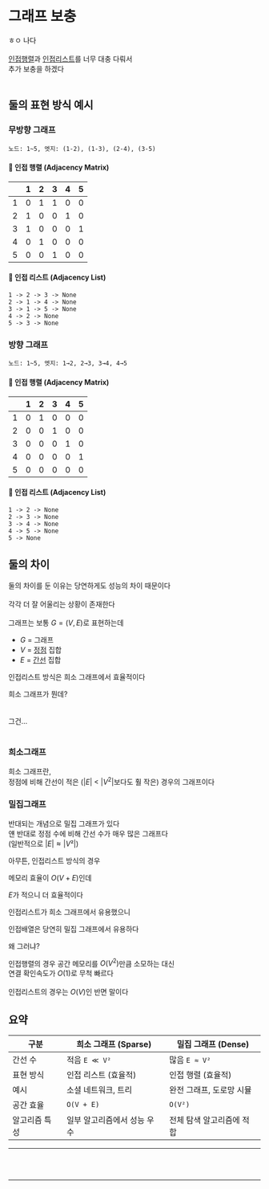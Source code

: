 # 그래프 보충
ㅎㅇ 나다
<br><br>
[인접행렬](/wiki/reviews/week3_word/graph_rend.md#인접행렬)과 [인접리스트](/wiki/reviews/week3_word/graph_rend.md#인접리스트)를 너무 대충 다뤄서
<br>
추가 보충을 하겠다
<br><br>

## 둘의 표현 방식 예시


### 무방향 그래프
`노드: 1~5, 엣지: (1-2), (1-3), (2-4), (3-5)`

#### 🔹 인접 행렬 (Adjacency Matrix)

|   | 1 | 2 | 3 | 4 | 5 |
|---|---|---|---|---|---|
| 1 | 0 | 1 | 1 | 0 | 0 |
| 2 | 1 | 0 | 0 | 1 | 0 |
| 3 | 1 | 0 | 0 | 0 | 1 |
| 4 | 0 | 1 | 0 | 0 | 0 |
| 5 | 0 | 0 | 1 | 0 | 0 |

#### 🔹 인접 리스트 (Adjacency List)

```text
1 -> 2 -> 3 -> None
2 -> 1 -> 4 -> None
3 -> 1 -> 5 -> None
4 -> 2 -> None
5 -> 3 -> None
```

### 방향 그래프
`노드: 1~5, 엣지: 1→2, 2→3, 3→4, 4→5`

#### 🔹 인접 행렬 (Adjacency Matrix)

|   | 1 | 2 | 3 | 4 | 5 |
|---|---|---|---|---|---|
| 1 | 0 | 1 | 0 | 0 | 0 |
| 2 | 0 | 0 | 1 | 0 | 0 |
| 3 | 0 | 0 | 0 | 1 | 0 |
| 4 | 0 | 0 | 0 | 0 | 1 |
| 5 | 0 | 0 | 0 | 0 | 0 |

#### 🔹 인접 리스트 (Adjacency List)

```text
1 -> 2 -> None
2 -> 3 -> None
3 -> 4 -> None
4 -> 5 -> None
5 -> None
```




## 둘의 차이

둘의 차이를 둔 이유는 당연하게도 성능의 차이 때문이다
<br><br>
각각 더 잘 어울리는 상황이 존재한다
<br><br>
그래프는 보통 $G = (V,E)$로 표현하는데

- $G$ = 그래프
- $V$ = [정점](/wiki/reviews/week3_word/graph_ele.md#노드-버택스) 집합
- $E$ = [간선](/wiki/reviews/week3_word/graph_ele.md#엣지) 집합

인접리스트 방식은 희소 그래프에서 효율적이다

희소 그래프가 뭔데?
<br><br><br>
그건...
<br><br>
### 희소그래프
희소 그래프란,<br>
정점에 비해 간선이 적은 ($|E|$ < $|V^2|$보다도 훨 작은) 경우의 그래프이다

### 밀집그래프

반대되는 개념으로 밀집 그래프가 있다<br>
얜 반대로 정점 수에 비해 간선 수가 매우 많은 그래프다<br>
(일반적으로 $|E| ≈ |V²|$)

아무튼, 인접리스트 방식의 경우

메모리 효율이 $O(V+E)$인데

$E$가 적으니 더 효율적이다

인접리스트가 희소 그래프에서 유용했으니

인접배열은 당연히 밀집 그래프에서 유용하다

왜 그러냐?

인접행렬의 경우 공간 메모리를 $O(V^2)$만큼 소모하는 대신
<br>
연결 확인속도가 $O(1)$로 무척 빠르다
<br><br>
인접리스트의 경우는 $O(V)$인 반면 말이다


## 요약

| 구분      | 희소 그래프 (Sparse) | 밀집 그래프 (Dense) |
| ------- | --------------- | -------------- |
| 간선 수    | 적음 `E ≪ V²`     | 많음 `E ≈ V²`    |
| 표현 방식   | 인접 리스트 (효율적)    | 인접 행렬 (효율적)    |
| 예시      | 소셜 네트워크, 트리     | 완전 그래프, 도로망 시뮬 |
| 공간 효율   | `O(V + E)`      | `O(V²)`        |
| 알고리즘 특성 | 일부 알고리즘에서 성능 우수 | 전체 탐색 알고리즘에 적합 |
___




<br><br>
___
<br><br>
<script src="https://utteranc.es/client.js"
        repo="anjun206/anjun206.github.io"
        issue-term="pathname"
        label="💬 utterances"
        theme="github-light"
        crossorigin="anonymous"
        async>
</script>
